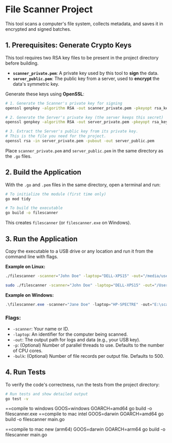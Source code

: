 # File Scanner Project

This tool scans a computer's file system, collects metadata, and saves it in encrypted and signed batches.

## 1. Prerequisites: Generate Crypto Keys

This tool requires two RSA key files to be present in the project directory before building.

- **`scanner_private.pem`**: A private key used by this tool to **sign** the data.
- **`server_public.pem`**: The public key from a server, used to **encrypt** the data's symmetric key.

Generate these keys using **OpenSSL**:

```bash
# 1. Generate the Scanner's private key for signing
openssl genpkey -algorithm RSA -out scanner_private.pem -pkeyopt rsa_keygen_bits:2048

# 2. Generate the Server's private key (the server keeps this secret)
openssl genpkey -algorithm RSA -out server_private.pem -pkeyopt rsa_keygen_bits:2048

# 3. Extract the Server's public key from its private key.
# This is the file you need for the project.
openssl rsa -in server_private.pem -pubout -out server_public.pem
```

Place `scanner_private.pem` and `server_public.pem` in the same directory as the `.go` files.

## 2. Build the Application

With the `.go` and `.pem` files in the same directory, open a terminal and run:

```bash
# To initialize the module (first time only)
go mod tidy

# To build the executable
go build -o filescanner
```
This creates `filescanner` (or `filescanner.exe` on Windows).

## 3. Run the Application

Copy the executable to a USB drive or any location and run it from the command line with flags.

**Example on Linux:**
```bash
./filescanner -scanner="John Doe" -laptop="DELL-XPS15" -out="/media/user/MY_USB/scan_results" -p=8

sudo ./filescanner -scanner="John Doe" -laptop="DELL-XPS15" -out="/Users/liran/Documents/dev/go/poc_amir/2/out" -p=8 -limit=3
```

**Example on Windows:**
```powershell
.\filescanner.exe -scanner="Jane Doe" -laptop="HP-SPECTRE" -out="E:\scan_results" -p=4 -bulk=1000
```

### Flags:
- `-scanner`: Your name or ID.
- `-laptop`: An identifier for the computer being scanned.
- `-out`: The output path for logs and data (e.g., your USB key).
- `-p`: (Optional) Number of parallel threads to use. Defaults to the number of CPU cores.
- `-bulk`: (Optional) Number of file records per output file. Defaults to 500.

## 4. Run Tests

To verify the code's correctness, run the tests from the project directory:

```bash
# Run tests and show detailed output
go test -v
```

==compile to windows
GOOS=windows GOARCH=amd64 go build -o filescanner.exe
==compile to mac intel
GOOS=darwin GOARCH=amd64 go build -o filescanner main.go

==compile to mac new (arm64)
GOOS=darwin GOARCH=arm64 go build -o filescanner main.go
